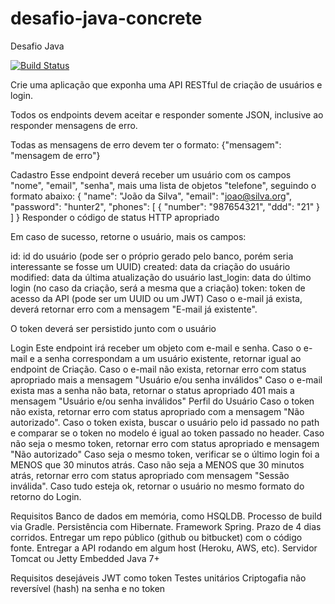 # desafio-java-concrete
Desafio Java

[![Build Status](https://travis-ci.org/aasampaio3006/desafio-java-concrete.svg?branch=master)](https://travis-ci.org/aasampaio3006/desafio-java-concrete)

Crie uma aplicação que exponha uma API RESTful de criação de usuários e login.

Todos os endpoints devem aceitar e responder somente JSON, inclusive ao responder mensagens de erro.

Todas as mensagens de erro devem ter o formato:
    {"mensagem": "mensagem de erro"}
    
Cadastro
Esse endpoint deverá receber um usuário com os campos "nome", "email", "senha", mais uma lista de objetos "telefone", seguindo o formato abaixo:
    {
        "name": "João da Silva",
        "email": "joao@silva.org",
        "password": "hunter2",
        "phones": [
            {
                "number": "987654321",
                "ddd": "21"
            }
        ]
    }
Responder o código de status HTTP apropriado

Em caso de sucesso, retorne o usuário, mais os campos:

id: id do usuário (pode ser o próprio gerado pelo banco, porém seria interessante se fosse um UUID)
created: data da criação do usuário
modified: data da última atualização do usuário
last_login: data do último login (no caso da criação, será a mesma que a criação)
token: token de acesso da API (pode ser um UUID ou um JWT)
Caso o e-mail já exista, deverá retornar erro com a mensagem "E-mail já existente".

O token deverá ser persistido junto com o usuário

Login
Este endpoint irá receber um objeto com e-mail e senha.
Caso o e-mail e a senha correspondam a um usuário existente, retornar igual ao endpoint de Criação.
Caso o e-mail não exista, retornar erro com status apropriado mais a mensagem "Usuário e/ou senha inválidos"
Caso o e-mail exista mas a senha não bata, retornar o status apropriado 401 mais a mensagem "Usuário e/ou senha inválidos"
Perfil do Usuário
Caso o token não exista, retornar erro com status apropriado com a mensagem "Não autorizado".
Caso o token exista, buscar o usuário pelo id passado no path e comparar se o token no modelo é igual ao token passado no header.
Caso não seja o mesmo token, retornar erro com status apropriado e mensagem "Não autorizado"
Caso seja o mesmo token, verificar se o último login foi a MENOS que 30 minutos atrás. Caso não seja a MENOS que 30 minutos atrás, retornar erro com status apropriado com mensagem "Sessão inválida".
Caso tudo esteja ok, retornar o usuário no mesmo formato do retorno do Login.

Requisitos
Banco de dados em memória, como HSQLDB.
Processo de build via Gradle.
Persistência com Hibernate.
Framework Spring.
Prazo de 4 dias corridos.
Entregar um repo público (github ou bitbucket) com o código fonte.
Entregar a API rodando em algum host (Heroku, AWS, etc).
Servidor Tomcat ou Jetty Embedded
Java 7+

Requisitos desejáveis
JWT como token
Testes unitários
Criptogafia não reversível (hash) na senha e no token
